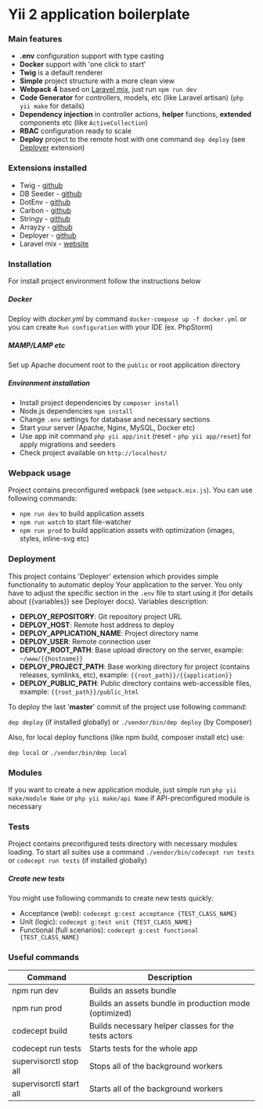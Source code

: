 # Yii 2 application boilerplate

### Main features
- **.env** configuration support with type casting
- **Docker** support with 'one click to start'
- **Twig** is a default renderer
- **Simple** project structure with a more clean view
- **Webpack 4** based on [Laravel mix](https://laravel-mix.com), just run ```npm run dev```
- **Code Generator** for controllers, models, etc (like Laravel artisan) (```php yii make``` for details)
- **Dependency injection** in controller actions, **helper** functions, **extended** components etc (like `ActiveCollection`)
- **RBAC** configuration ready to scale 
- **Deploy** project to the remote host with one command ```dep deploy``` (see [Deployer](https://github.com/deployphp/deployer) extension)

### Extensions installed
- Twig - [github](https://github.com/yiisoft/yii2-twig)
- DB Seeder - [github](https://github.com/tebazil/yii2-db-seeder)
- DotEnv - [github](https://github.com/vlucas/phpdotenv)
- Carbon - [github](https://github.com/briannesbitt/carbon)
- Stringy - [github](https://github.com/danielstjules/Stringy)
- Arrayzy - [github](https://github.com/bocharsky-bw/Arrayzy)
- Deployer - [github](https://github.com/deployphp/deployer)
- Laravel mix - [website](https://laravel-mix.com)

### Installation
For install project environment follow the instructions below

##### Docker
Deploy with *docker.yml* by command `docker-compose up -f docker.yml` or you can create `Run configuration` with your IDE (ex. PhpStorm)

##### MAMP/LAMP etc
Set up Apache document root to the ```public``` or root application directory

##### Environment installation
- Install project dependencies by `composer install`
- Node.js dependencies `npm install`
- Change `.env` settings for database and necessary sections
- Start your server (Apache, Nginx, MySQL, Docker etc)
- Use app init command `php yii app/init` (reset - `php yii app/reset`) for apply migrations and seeders
- Check project available on `http://localhost/`

### Webpack usage
Project contains preconfigured webpack (see `webpack.mix.js`). You can use following commands:
- `npm run dev` to build application assets
- `npm run watch` to start file-watcher
- `npm run prod` to build application assets with optimization (images, styles, inline-svg etc)

### Deployment
This project contains 'Deployer' extension which provides simple functionality to automatic deploy Your application to the server. 
You only have to adjust the specific section in the `.env` file to start using it (for details about {{variables}} see Deployer docs). 
Variables description:
- **DEPLOY_REPOSITORY**: Git repository project URL
- **DEPLOY_HOST**: Remote host address to deploy
- **DEPLOY_APPLICATION_NAME**: Project directory name
- **DEPLOY_USER**: Remote connection user
- **DEPLOY_ROOT_PATH**: Base upload directory on the server, example: `~/www/{{hostname}}`
- **DEPLOY_PROJECT_PATH**: Base working directory for project (contains releases, symlinks, etc), example: `{{root_path}}/{{application}}`
- **DEPLOY_PUBLIC_PATH**: Public directory contains web-accessible files, example: `{{root_path}}/public_html` 

To deploy the last '**master**' commit of the project use following command: 

`dep deploy` (if installed globally) 
or 
`./vendor/bin/dep deploy` (by Composer)

Also, for local deploy functions (like npm build, composer install etc) use:
 
`dep local` 
or
`./vendor/bin/dep local`

### Modules
If you want to create a new application module, just simple run `php yii make/module Name` 
or `php yii make/api Name` if API-preconfigured module is necessary

### Tests
Project contains preconfigured tests directory with necessary modules loading. 
To start all suites use a command `./vendor/bin/codecept run tests` or `codecept run tests` (if installed globally)

##### Create new tests
You might use following commands to create new tests quickly:

- Acceptance (web): `codecept g:cest acceptance {TEST_CLASS_NAME}`
- Unit (logic): `codecept g:test unit {TEST_CLASS_NAME}`
- Functional (full scenarios): `codecept g:cest functional {TEST_CLASS_NAME}`

### Useful commands


Command                 | Description
---                     | ---
npm run dev             | Builds an assets bundle
npm run prod            | Builds an assets bundle in production mode (optimized)
codecept build          | Builds necessary helper classes for the tests actors
codecept run tests      | Starts tests for the whole app
supervisorctl stop all  | Stops all of the background workers 
supervisorctl start all | Starts all of the background workers